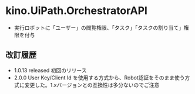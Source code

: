 # kino.UiPath.OrchestratorAPI


- 実行ロボットに「ユーザー」の閲覧権限、「タスク」「タスクの割り当て」権限を付与



## 改訂履歴

- 1.0.13 released 初回のリリース
- 2.0.0 User Key/Client Id を使用する方式から、Robot認証をそのまま使う方式に変更した。1.xバージョンとの互換性は多分ないのでご注意
